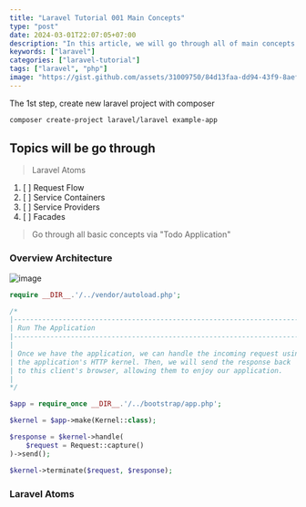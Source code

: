 ```yaml
---
title: "Laravel Tutorial 001 Main Concepts"
type: "post"
date: 2024-03-01T22:07:05+07:00
description: "In this article, we will go through all of main concepts in laravel."
keywords: ["laravel"]
categories: ["laravel-tutorial"]
tags: ["laravel", "php"]
image: "https://gist.github.com/assets/31009750/84d13faa-dd94-43f9-8aef-d4d13b4f64b1"
---
```


The 1st step, create new laravel project with composer

```sh
composer create-project laravel/laravel example-app
```

## Topics will be go through

> Laravel Atoms

1. [ ] Request Flow
2. [ ] Service Containers
3. [ ] Service Providers
4. [ ] Facades

> Go through all basic concepts via "Todo Application"

### Overview Architecture

![image](https://gist.github.com/assets/31009750/58f8d4de-89cb-4be3-a621-0667f14283a2)

```php
require __DIR__.'/../vendor/autoload.php';

/*
|--------------------------------------------------------------------------
| Run The Application
|--------------------------------------------------------------------------
|
| Once we have the application, we can handle the incoming request using
| the application's HTTP kernel. Then, we will send the response back
| to this client's browser, allowing them to enjoy our application.
|
*/

$app = require_once __DIR__.'/../bootstrap/app.php';

$kernel = $app->make(Kernel::class);

$response = $kernel->handle(
    $request = Request::capture()
)->send();

$kernel->terminate($request, $response);

```

### Laravel Atoms
